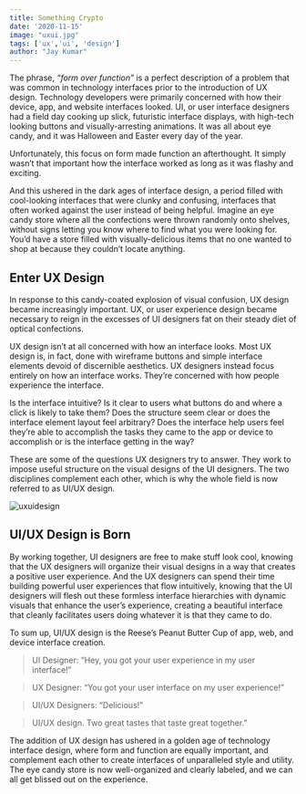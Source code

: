 ```yaml
---
title: Something Crypto
date: '2020-11-15'
image: "uxui.jpg"
tags: ['ux','ui', 'design']
author: "Jay Kumar"
---
```


The phrase, *“form over function”* is a perfect description of a problem that was common in technology interfaces prior to the introduction of UX design. Technology developers were primarily concerned with how their device, app, and website interfaces looked. UI, or user interface designers had a field day cooking up slick, futuristic interface displays, with high-tech looking buttons and visually-arresting animations. It was all about eye candy, and it was Halloween and Easter every day of the year.

Unfortunately, this focus on form made function an afterthought. It simply wasn’t that important how the interface worked as long as it was flashy and exciting.

And this ushered in the dark ages of interface design, a period filled with cool-looking interfaces that were clunky and confusing, interfaces that often worked against the user instead of being helpful. Imagine an eye candy store where all the confections were thrown randomly onto shelves, without signs letting you know where to find what you were looking for. You’d have a store filled with visually-delicious items that no one wanted to shop at because they couldn’t locate anything.


Enter UX Design
-----------

In response to this candy-coated explosion of visual confusion, UX design became increasingly important. UX, or user experience design became necessary to reign in the excesses of UI designers fat on their steady diet of optical confections.

UX design isn’t at all concerned with how an interface looks. Most UX design is, in fact, done with wireframe buttons and simple interface elements devoid of discernible aesthetics. UX designers instead focus entirely on how an interface works. They’re concerned with how people experience the interface.

Is the interface intuitive? Is it clear to users what buttons do and where a click is likely to take them? Does the structure seem clear or does the interface element layout feel arbitrary? Does the interface help users feel they’re able to accomplish the tasks they came to the app or device to accomplish or is the interface getting in the way?

These are some of the questions UX designers try to answer. They work to impose useful structure on the visual designs of the UI designers. The two disciplines complement each other, which is why the whole field is now referred to as UI/UX design.

![uxuidesign](../assets/blogs/thinkoutsidebox.jpg "uxuidesign")

UI/UX Design is Born
-----------

By working together, UI designers are free to make stuff look cool, knowing that the UX designers will organize their visual designs in a way that creates a positive user experience. And the UX designers can spend their time building powerful user experiences that flow intuitively, knowing that the UI designers will flesh out these formless interface hierarchies with dynamic visuals that enhance the user’s experience, creating a beautiful interface that cleanly facilitates users doing whatever it is that they came to do.

To sum up, UI/UX design is the Reese’s Peanut Butter Cup of app, web, and device interface creation.

> UI Designer: “Hey, you got your user experience in my user interface!”

>UX Designer: “You got your user interface on my user experience!”

> UI/UX Designers: “Delicious!”

> UI/UX design. Two great tastes that taste great together.”

The addition of UX design has ushered in a golden age of technology interface design, where form and function are equally important, and complement each other to create interfaces of unparalleled style and utility. The eye candy store is now well-organized and clearly labeled, and we can all get blissed out on the experience.